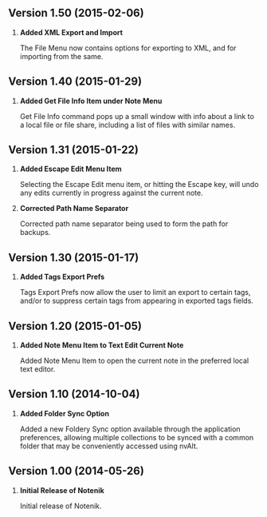 
## Version 1.50 (2015-02-06)

1. **Added XML Export and Import**

    The File Menu now contains options for exporting to XML, and for importing from the same.


## Version 1.40 (2015-01-29)

1. **Added Get File Info Item under Note Menu**

    Get File Info command pops up a small window with info about a link to a local file or file share, including a list of files with similar names.


## Version 1.31 (2015-01-22)

1. **Added Escape Edit Menu Item**

    Selecting the Escape Edit menu item, or hitting the Escape key, will undo any edits currently in progress against the current note.

2. **Corrected Path Name Separator**

    Corrected path name separator being used to form the path for backups.


## Version 1.30 (2015-01-17)

1. **Added Tags Export Prefs**

    Tags Export Prefs now allow the user to limit an export to certain tags, and/or to suppress certain tags from appearing in exported tags fields.


## Version 1.20 (2015-01-05)

1. **Added Note Menu Item to Text Edit Current Note**

    Added Note Menu Item to open the current note in the preferred local text editor.


## Version 1.10 (2014-10-04)

1. **Added Folder Sync Option**

    Added a new Foldery Sync option available through the application preferences, allowing multiple collections to be synced with a common folder that may be conveniently accessed using nvAlt.


## Version 1.00 (2014-05-26)

1. **Initial Release of Notenik**

    Initial release of Notenik.

